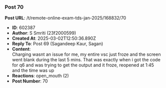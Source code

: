 ### Post 70
**Post URL**: /t/remote-online-exam-tds-jan-2025/168832/70
- **ID**: 602387
- **Author**: S Smriti (23f2000599)
- **Created At**: 2025-03-02T12:50:36.890Z
- **Reply To**: Post 69 (Sagandeep Kaur, Sagan)
- **Content**:  
  Charging wasnt an issue for me, my entire vsc just froze and the screen went blank during the last 5 mins. That was exactly when i got the code for q6 and was trying to get the output and it froze, reopened at 1:45 and the time was up
- **Reactions**: open_mouth (2)
- **Post Number**: 70

